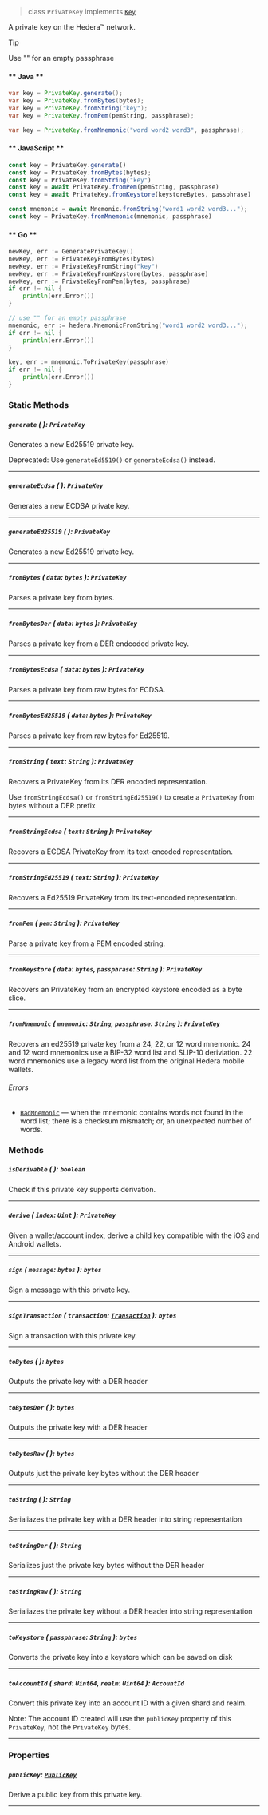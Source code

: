 > class `PrivateKey` implements [`Key`](reference/cryptography/Key.md)

A private key on the Hedera™ network.

> [!TIP]
>  Use "" for an empty passphrase

<!-- tabs:start -->

#### ** Java **

```java
var key = PrivateKey.generate();
var key = PrivateKey.fromBytes(bytes);
var key = PrivateKey.fromString("key");
var key = PrivateKey.fromPem(pemString, passphrase);

var key = PrivateKey.fromMnemonic("word word2 word3", passphrase);
```

#### ** JavaScript **

```javascript
const key = PrivateKey.generate()
const key = PrivateKey.fromBytes(bytes);
const key = PrivateKey.fromString("key")
const key = await PrivateKey.fromPem(pemString, passphrase)
const key = await PrivateKey.fromKeystore(keystoreBytes, passphrase)

const mnemonic = await Mnemonic.fromString("word1 word2 word3...");
const key = PrivateKey.fromMnemonic(mnemonic, passphrase)
```

#### ** Go **

```go
newKey, err := GeneratePrivateKey()
newKey, err := PrivateKeyFromBytes(bytes)
newKey, err := PrivateKeyFromString("key")
newKey, err := PrivateKeyFromKeystore(bytes, passphrase)
newKey, err := PrivateKeyFromPem(bytes, passphrase)
if err != nil {
    println(err.Error())
}

// use "" for an empty passphrase
mnemonic, err := hedera.MnemonicFromString("word1 word2 word3...");
if err != nil {
    println(err.Error())
}

key, err := mnemonic.ToPrivateKey(passphrase)
if err != nil {
    println(err.Error())
}
```

<!-- tabs:end -->

### Static Methods

##### `generate` ( ): `PrivateKey`

Generates a new Ed25519 private key.

Deprecated: Use `generateEd5519()` or `generateEcdsa()` instead.

---

##### `generateEcdsa` ( ): `PrivateKey`

Generates a new ECDSA private key.

---

##### `generateEd25519` ( ): `PrivateKey`

Generates a new Ed25519 private key.

---

##### `fromBytes` ( `data`: `bytes` ): `PrivateKey`

Parses a private key from bytes.

---

##### `fromBytesDer` ( `data`: `bytes` ): `PrivateKey`

Parses a private key from a DER endcoded private key.

---

##### `fromBytesEcdsa` ( `data`: `bytes` ): `PrivateKey`

Parses a private key from raw bytes for ECDSA.

---

##### `fromBytesEd25519` ( `data`: `bytes` ): `PrivateKey`

Parses a private key from raw bytes for Ed25519.

---

##### `fromString` ( `text`: `String` ): `PrivateKey`

Recovers a PrivateKey from its DER encoded representation.

Use `fromStringEcdsa()` or `fromStringEd25519()` to create a `PrivateKey` from bytes without a DER prefix

---

##### `fromStringEcdsa` ( `text`: `String` ): `PrivateKey`

Recovers a ECDSA PrivateKey from its text-encoded representation.

---

##### `fromStringEd25519` ( `text`: `String` ): `PrivateKey`

Recovers a Ed25519 PrivateKey from its text-encoded representation.

---

##### `fromPem` ( `pem`: `String` ): `PrivateKey`

Parse a private key from a PEM encoded string.

---

##### `fromKeystore` ( `data`: `bytes`, `passphrase`: `String` ): `PrivateKey`

Recovers an PrivateKey from an encrypted keystore encoded as a byte slice.

---

##### `fromMnemonic` ( `mnemonic`: `String`, `passphrase`: `String` ): `PrivateKey`

Recovers an ed25519 private key from a 24, 22, or 12 word mnemonic. 24 and
12 word mnemonics use a BIP-32 word list and SLIP-10 deriviation. 22 word
mnemonics use a legacy word list from the original Hedera mobile wallets.

###### Errors

- [`BadMnemonic`](reference/error/BadMnemonic.md) — when the mnemonic contains
  words not found in the word list; there is a checksum mismatch; or, an
  unexpected number of words.

### Methods

##### `isDerivable` ( ): `boolean`

Check if this private key supports derivation.

---

##### `derive` ( `index`: `Uint` ): `PrivateKey`

Given a wallet/account index, derive a child key compatible with the iOS and Android wallets.

---

##### `sign` ( `message`: `bytes` ): `bytes`

Sign a message with this private key.

---

##### `signTransaction` ( `transaction`: [`Transaction`](reference/core/Transaction.md) ): `bytes`

Sign a transaction with this private key.

---

##### `toBytes` ( ): `bytes`

Outputs the private key with a DER header 

---

##### `toBytesDer` ( ): `bytes`

Outputs the private key with a DER header 

---

##### `toBytesRaw` ( ): `bytes`

Outputs just the private key bytes without the DER header

---

##### `toString` ( ): `String`

Serialiazes the private key with a DER header into string representation

---

##### `toStringDer` ( ): `String`

Serializes just the private key bytes without the DER header

---

##### `toStringRaw` ( ): `String`

Serialiazes the private key without a DER header into string representation

---

##### `toKeystore` ( `passphrase`: `String` ): `bytes`

Converts the private key into a keystore which can be saved on disk

---

##### `toAccountId` ( `shard`: `Uint64`, `realm`: `Uint64` ): `AccountId`

Convert this private key into an account ID with a given shard and realm.

Note: The account ID created will use the `publicKey` property of this `PrivateKey`,
not the `PrivateKey` bytes.

---

### Properties

##### `publicKey`: [`PublicKey`](reference/cryptography/PublicKey.md)

Derive a public key from this private key.

---
